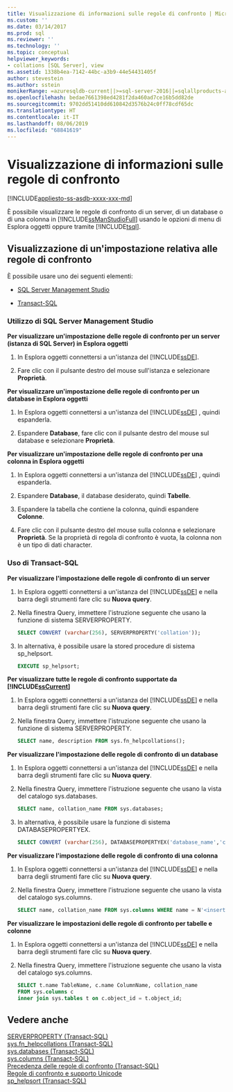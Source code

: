 ```yaml
---
title: Visualizzazione di informazioni sulle regole di confronto | Microsoft Docs
ms.custom: ''
ms.date: 03/14/2017
ms.prod: sql
ms.reviewer: ''
ms.technology: ''
ms.topic: conceptual
helpviewer_keywords:
- collations [SQL Server], view
ms.assetid: 1338b4ea-7142-44bc-a3b9-44e54431405f
author: stevestein
ms.author: sstein
monikerRange: =azuresqldb-current||>=sql-server-2016||=sqlallproducts-allversions||>=sql-server-linux-2017||=azuresqldb-mi-current
ms.openlocfilehash: bedae7661398ed4281f2da460ad7ce16b5dd82de
ms.sourcegitcommit: 9702dd51410dd610842d3576b24c0ff78cdf65dc
ms.translationtype: HT
ms.contentlocale: it-IT
ms.lasthandoff: 08/06/2019
ms.locfileid: "68841619"
---
```

# <a name="view-collation-information"></a>Visualizzazione di informazioni sulle regole di confronto
[!INCLUDE[appliesto-ss-asdb-xxxx-xxx-md](../../includes/appliesto-ss-asdb-xxxx-xxx-md.md)]
    
<a name="Top"></a> È possibile visualizzare le regole di confronto di un server, di un database o di una colonna in [!INCLUDE[ssManStudioFull](../../includes/ssmanstudiofull-md.md)] usando le opzioni di menu di Esplora oggetti oppure tramite [!INCLUDE[tsql](../../includes/tsql-md.md)].  
  
##  <a name="Procedures"></a> Visualizzazione di un'impostazione relativa alle regole di confronto  
 È possibile usare uno dei seguenti elementi:  
  
-   [SQL Server Management Studio](#SSMSProcedure)  
  
-   [Transact-SQL](#TsqlProcedure)  
  
###  <a name="SSMSProcedure"></a> Utilizzo di SQL Server Management Studio  
 **Per visualizzare un'impostazione delle regole di confronto per un server (istanza di SQL Server) in Esplora oggetti**  
  
1.  In Esplora oggetti connettersi a un'istanza del [!INCLUDE[ssDE](../../includes/ssde-md.md)].  
  
2.  Fare clic con il pulsante destro del mouse sull'istanza e selezionare **Proprietà**.  
  
 **Per visualizzare un'impostazione delle regole di confronto per un database in Esplora oggetti**  
  
1.  In Esplora oggetti connettersi a un'istanza del [!INCLUDE[ssDE](../../includes/ssde-md.md)] , quindi espanderla.  
  
2.  Espandere **Database**, fare clic con il pulsante destro del mouse sul database e selezionare **Proprietà**.  
  
 **Per visualizzare un'impostazione delle regole di confronto per una colonna in Esplora oggetti**  
  
1.  In Esplora oggetti connettersi a un'istanza del [!INCLUDE[ssDE](../../includes/ssde-md.md)] , quindi espanderla.  
  
2.  Espandere **Database**, il database desiderato, quindi **Tabelle**.  
  
3.  Espandere la tabella che contiene la colonna, quindi espandere **Colonne**.  
  
4.  Fare clic con il pulsante destro del mouse sulla colonna e selezionare **Proprietà**. Se la proprietà di regola di confronto è vuota, la colonna non è un tipo di dati character.  
  
###  <a name="TsqlProcedure"></a> Uso di Transact-SQL  
 **Per visualizzare l'impostazione delle regole di confronto di un server**  
  
1.  In Esplora oggetti connettersi a un'istanza del [!INCLUDE[ssDE](../../includes/ssde-md.md)] e nella barra degli strumenti fare clic su **Nuova query**.  
  
2.  Nella finestra Query, immettere l'istruzione seguente che usano la funzione di sistema SERVERPROPERTY.  
  
    ```sql  
    SELECT CONVERT (varchar(256), SERVERPROPERTY('collation'));  
    ```  
  
3.  In alternativa, è possibile usare la stored procedure di sistema sp_helpsort.  
  
    ```sql  
    EXECUTE sp_helpsort;  
    ```  
  
 **Per visualizzare tutte le regole di confronto supportate da [!INCLUDE[ssCurrent](../../includes/sscurrent-md.md)]**  
  
1.  In Esplora oggetti connettersi a un'istanza del [!INCLUDE[ssDE](../../includes/ssde-md.md)] e nella barra degli strumenti fare clic su **Nuova query**.  
  
2.  Nella finestra Query, immettere l'istruzione seguente che usano la funzione di sistema SERVERPROPERTY.  
  
    ```sql  
    SELECT name, description FROM sys.fn_helpcollations();  
    ```  
  
 **Per visualizzare l'impostazione delle regole di confronto di un database**  
  
1.  In Esplora oggetti connettersi a un'istanza del [!INCLUDE[ssDE](../../includes/ssde-md.md)] e nella barra degli strumenti fare clic su **Nuova query**.  
  
2.  Nella finestra Query, immettere l'istruzione seguente che usano la vista del catalogo sys.databases.  
  
    ```sql  
    SELECT name, collation_name FROM sys.databases;  
    ```  
  
3.  In alternativa, è possibile usare la funzione di sistema DATABASEPROPERTYEX.  
  
    ```sql  
    SELECT CONVERT (varchar(256), DATABASEPROPERTYEX('database_name','collation'));  
    ```  
  
 **Per visualizzare l'impostazione delle regole di confronto di una colonna**  
  
1.  In Esplora oggetti connettersi a un'istanza del [!INCLUDE[ssDE](../../includes/ssde-md.md)] e nella barra degli strumenti fare clic su **Nuova query**.  
  
2.  Nella finestra Query, immettere l'istruzione seguente che usano la vista del catalogo sys.columns.  
  
    ```sql  
    SELECT name, collation_name FROM sys.columns WHERE name = N'<insert character data type column name>';  
    ```  
  
 **Per visualizzare le impostazioni delle regole di confronto per tabelle e colonne**  

1.  In Esplora oggetti connettersi a un'istanza del [!INCLUDE[ssDE](../../includes/ssde-md.md)] e nella barra degli strumenti fare clic su **Nuova query**.  
  
2.  Nella finestra Query, immettere l'istruzione seguente che usano la vista del catalogo sys.columns.  
  
    ```sql  
    SELECT t.name TableName, c.name ColumnName, collation_name  
    FROM sys.columns c  
    inner join sys.tables t on c.object_id = t.object_id;  
    ```  



## <a name="see-also"></a>Vedere anche  
 [SERVERPROPERTY &#40;Transact-SQL&#41;](../../t-sql/functions/serverproperty-transact-sql.md)   
 [sys.fn_helpcollations &#40;Transact-SQL&#41;](../../relational-databases/system-functions/sys-fn-helpcollations-transact-sql.md)   
 [sys.databases &#40;Transact-SQL&#41;](../../relational-databases/system-catalog-views/sys-databases-transact-sql.md)   
 [sys.columns &#40;Transact-SQL&#41;](../../relational-databases/system-catalog-views/sys-columns-transact-sql.md)   
 [Precedenza delle regole di confronto &#40;Transact-SQL&#41;](../../t-sql/statements/collation-precedence-transact-sql.md)   
 [Regole di confronto e supporto Unicode](../../relational-databases/collations/collation-and-unicode-support.md)      
 [sp_helpsort &#40;Transact-SQL&#41;](../../relational-databases/system-stored-procedures/sp-helpsort-transact-sql.md)  
  
  
